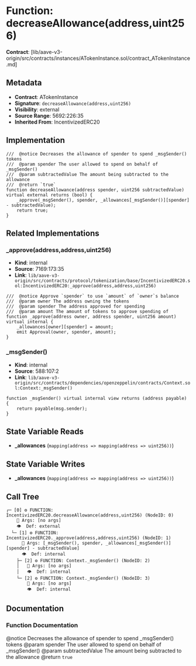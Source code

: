 # Function: decreaseAllowance(address,uint256)

**Contract**: [lib/aave-v3-origin/src/contracts/instances/ATokenInstance.sol/contract_ATokenInstance.md]

## Metadata

- **Contract**: ATokenInstance
- **Signature**: `decreaseAllowance(address,uint256)`
- **Visibility**: external
- **Source Range**: 5692:226:35
- **Inherited From**: IncentivizedERC20

## Implementation

```solidity
///  @notice Decreases the allowance of spender to spend _msgSender() tokens
///  @param spender The user allowed to spend on behalf of _msgSender()
///  @param subtractedValue The amount being subtracted to the allowance
///  @return `true`
function decreaseAllowance(address spender, uint256 subtractedValue) virtual external returns (bool) {
    _approve(_msgSender(), spender, _allowances[_msgSender()][spender] - subtractedValue);
    return true;
}
```

## Related Implementations

### _approve(address,address,uint256)

- **Kind**: internal
- **Source**: 7169:173:35
- **Link**: `lib/aave-v3-origin/src/contracts/protocol/tokenization/base/IncentivizedERC20.sol:IncentivizedERC20:_approve(address,address,uint256)`

```solidity
///  @notice Approve `spender` to use `amount` of `owner`s balance
///  @param owner The address owning the tokens
///  @param spender The address approved for spending
///  @param amount The amount of tokens to approve spending of
function _approve(address owner, address spender, uint256 amount) virtual internal {
    _allowances[owner][spender] = amount;
    emit Approval(owner, spender, amount);
}
```

### _msgSender()

- **Kind**: internal
- **Source**: 588:107:2
- **Link**: `lib/aave-v3-origin/src/contracts/dependencies/openzeppelin/contracts/Context.sol:Context:_msgSender()`

```solidity
function _msgSender() virtual internal view returns (address payable) {
    return payable(msg.sender);
}
```

## State Variable Reads

- **_allowances** (`mapping(address => mapping(address => uint256))`)

## State Variable Writes

- **_allowances** (`mapping(address => mapping(address => uint256))`)

## Call Tree

```
┌─ [0] ⚙️ FUNCTION: IncentivizedERC20.decreaseAllowance(address,uint256) (NodeID: 0)
    💬 Args: [no args]
    👁️  Def: external
  └─ [1] ⚙️ FUNCTION: IncentivizedERC20._approve(address,address,uint256) (NodeID: 1)
      💬 Args: [_msgSender(), spender, _allowances[_msgSender()][spender] - subtractedValue]
      👁️  Def: internal
    ├─ [2] ⚙️ FUNCTION: Context._msgSender() (NodeID: 2)
    │   💬 Args: [no args]
    │   👁️  Def: internal
    └─ [2] ⚙️ FUNCTION: Context._msgSender() (NodeID: 3)
        💬 Args: [no args]
        👁️  Def: internal
```

## Documentation

### Function Documentation

 @notice Decreases the allowance of spender to spend _msgSender() tokens
 @param spender The user allowed to spend on behalf of _msgSender()
 @param subtractedValue The amount being subtracted to the allowance
 @return `true`
